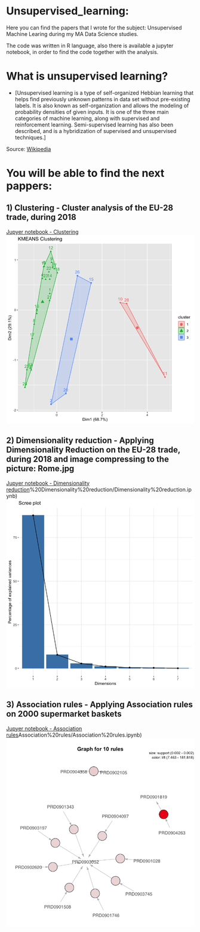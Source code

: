 # Unsupervised_learning:

Here you can find the papers that I wrote for the subject: Unsupervised Machine Learing during my MA Data Science studies.

The code was written in R language, also there is available a jupyter notebook, in order to find the code together with the analysis.

# What is unsupervised learning?

* [Unsupervised learning is a type of self-organized Hebbian learning that helps find previously unknown patterns in data set without pre-existing labels. It is also known as self-organization and allows the modeling of probability densities of given inputs. It is one of the three main categories of machine learning, along with supervised and reinforcement learning. Semi-supervised learning has also been described, and is a hybridization of supervised and unsupervised techniques.]

Source: [Wikipedia](https://en.wikipedia.org/wiki/Unsupervised_learning)

# You will be able to find the next pappers:

## 1) Clustering - Cluster analysis of the EU-28 trade, during 2018

[Jupyer notebook - Clustering](https://github.com/lajobu/Unsupervised_learning~/Clustering.ipynb)
![alt text](https://github.com/lajobu/Unsupervised_learning/blob/master/Pictures/Clustering.png)

## 2) Dimensionality reduction - Applying Dimensionality Reduction on the EU-28 trade, during 2018 and image compressing to the picture: Rome.jpg

[Jupyer notebook - Dimensionality reduction](https://github.com/lajobu/Unsupervised_learning/blob/master/2)%20Dimensionality%20reduction/Dimensionality%20reduction.ipynb)
![alt text](https://github.com/lajobu/Unsupervised_learning/blob/master/Pictures/Dimensionality%20reduction.png)

## 3) Association rules - Applying Association rules on 2000 supermarket baskets

[Jupyer notebook - Association rules](https://github.com/lajobu/Unsupervised_learning/blob/master/3)Association%20rules/Association%20rules.ipynb)
![alt text](https://github.com/lajobu/Unsupervised_learning/blob/master/Pictures/Association%20rules.png)
